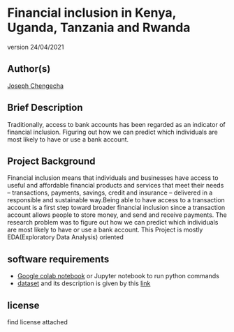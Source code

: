 # Financial inclusion in Kenya, Uganda, Tanzania and Rwanda
version 24/04/2021
## Author(s)
[Joseph Chengecha](josephkirika31@gmail.com)
## Brief Description
Traditionally, access to bank accounts has been regarded as an indicator of financial inclusion.
Figuring out how we can predict which individuals are most likely to have or use a bank account.
## Project Background
Financial inclusion means that individuals and businesses have access to useful and affordable financial products and services that meet their needs – transactions, payments, savings, credit and insurance – delivered in a responsible and sustainable way.Being able to have access to a transaction account is a first step toward broader financial inclusion since a transaction account allows people to store money, and send and receive payments.
The research problem was to figure out how we can predict which individuals are most likely to have or use a bank account.
This Project is mostly EDA(Exploratory Data Analysis) oriented

## software requirements
* [Google colab notebook](https://colab.research.google.com/) or Jupyter notebook to run python commands
* [dataset](http://bit.ly/FinancialDataset) and its description is given by this [link](http://bit.ly/VariableDefinitions)
## license
find license attached
